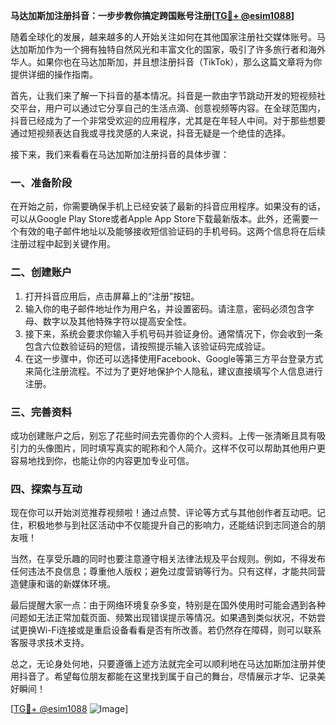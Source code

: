 **马达加斯加注册抖音：一步步教你搞定跨国账号注册[[TG💪+ @esim1088](https://t.me/s/esim1088)]**

随着全球化的发展，越来越多的人开始关注如何在其他国家注册社交媒体账号。马达加斯加作为一个拥有独特自然风光和丰富文化的国家，吸引了许多旅行者和海外华人。如果你也在马达加斯加，并且想注册抖音（TikTok），那么这篇文章将为你提供详细的操作指南。

首先，让我们来了解一下抖音的基本情况。抖音是一款由字节跳动开发的短视频社交平台，用户可以通过它分享自己的生活点滴、创意视频等内容。在全球范围内，抖音已经成为了一个非常受欢迎的应用程序，尤其是在年轻人中间。对于那些想要通过短视频表达自我或寻找灵感的人来说，抖音无疑是一个绝佳的选择。

接下来，我们来看看在马达加斯加注册抖音的具体步骤：

### 一、准备阶段

在开始之前，你需要确保手机上已经安装了最新的抖音应用程序。如果没有的话，可以从Google Play Store或者Apple App Store下载最新版本。此外，还需要一个有效的电子邮件地址以及能够接收短信验证码的手机号码。这两个信息将在后续注册过程中起到关键作用。

### 二、创建账户

1. 打开抖音应用后，点击屏幕上的“注册”按钮。
2. 输入你的电子邮件地址作为用户名，并设置密码。请注意，密码必须包含字母、数字以及其他特殊字符以提高安全性。
3. 接下来，系统会要求你输入手机号码并验证身份。通常情况下，你会收到一条包含六位数验证码的短信，请按照提示输入该验证码完成验证。
4. 在这一步骤中，你还可以选择使用Facebook、Google等第三方平台登录方式来简化注册流程。不过为了更好地保护个人隐私，建议直接填写个人信息进行注册。

### 三、完善资料

成功创建账户之后，别忘了花些时间去完善你的个人资料。上传一张清晰且具有吸引力的头像图片，同时填写真实的昵称和个人简介。这样不仅可以帮助其他用户更容易地找到你，也能让你的内容更加专业可信。

### 四、探索与互动

现在你可以开始浏览推荐视频啦！通过点赞、评论等方式与其他创作者互动吧。记住，积极地参与到社区活动中不仅能提升自己的影响力，还能结识到志同道合的朋友哦！

当然，在享受乐趣的同时也要注意遵守相关法律法规及平台规则。例如，不得发布任何违法不良信息；尊重他人版权；避免过度营销等行为。只有这样，才能共同营造健康和谐的新媒体环境。

最后提醒大家一点：由于网络环境复杂多变，特别是在国外使用时可能会遇到各种问题如无法正常加载页面、频繁出现错误提示等情况。如果遇到类似状况，不妨尝试更换Wi-Fi连接或是重启设备看看是否有所改善。若仍然存在障碍，则可以联系客服寻求技术支持。

总之，无论身处何地，只要遵循上述方法就完全可以顺利地在马达加斯加注册并使用抖音了。希望每位朋友都能在这里找到属于自己的舞台，尽情展示才华、记录美好瞬间！

[[TG💪+ @esim1088](https://t.me/s/esim1088) ![Image](https://i.postimg.cc/4NQfJmqS/Snipaste-2025-05-13-00-14-12.png)]